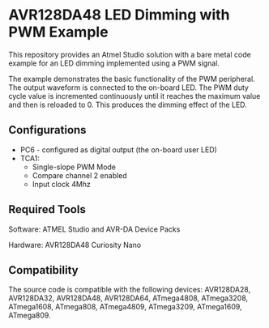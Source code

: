 # AVR128DA48 LED Dimming with PWM Example

This repository provides an Atmel Studio solution with a bare metal code example for an LED dimming implemented using a PWM signal. 

The example demonstrates the basic functionality of the PWM peripheral. The output waveform is connected to the on-board LED. The PWM duty cycle value is incremented continuously until it reaches the maximum value and then is reloaded to 0. This produces the dimming effect of the LED.

## Configurations

* PC6 - configured as digital output (the on-board user LED)
* TCA1:
  * Single-slope PWM Mode
  * Compare channel 2 enabled
  * Input clock 4Mhz


## Required Tools 

Software: ATMEL Studio and AVR-DA Device Packs

Hardware: AVR128DA48 Curiosity Nano


## Compatibility
The source code is compatible with the following devices: AVR128DA28, AVR128DA32, AVR128DA48, AVR128DA64, ATmega4808, ATmega3208, ATmega1608, ATmega808, ATmega4809, ATmega3209, ATmega1609, ATmega809.
